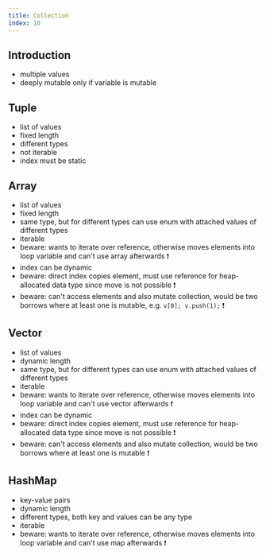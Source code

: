 ```yaml
---
title: Collection
index: 10
---
```


## Introduction

- multiple values
- deeply mutable only if variable is mutable

## Tuple

- list of values
- fixed length
- different types
- not iterable
- index must be static

## Array

- list of values
- fixed length
- same type, but for different types can use enum with attached values of different types
- iterable
- beware: wants to iterate over reference, otherwise moves elements into loop variable and can't use array afterwards ❗️
- index can be dynamic
- beware: direct index copies element, must use reference for heap-allocated data type since move is not possible ❗️
- beware: can't access elements and also mutate collection, would be two borrows where at least one is mutable, e.g. `v[0]; v.push(1);` ❗️

## Vector

- list of values
- dynamic length
- same type, but for different types can use enum with attached values of different types
- iterable
- beware: wants to iterate over reference, otherwise moves elements into loop variable and can't use vector afterwards ❗️
- index can be dynamic
- beware: direct index copies element, must use reference for heap-allocated data type since move is not possible ❗️
- beware: can't access elements and also mutate collection, would be two borrows where at least one is mutable ❗️

## HashMap

- key-value pairs
- dynamic length
- different types, both key and values can be any type
- iterable
- beware: wants to iterate over reference, otherwise moves elements into loop variable and can't use map afterwards ❗️
